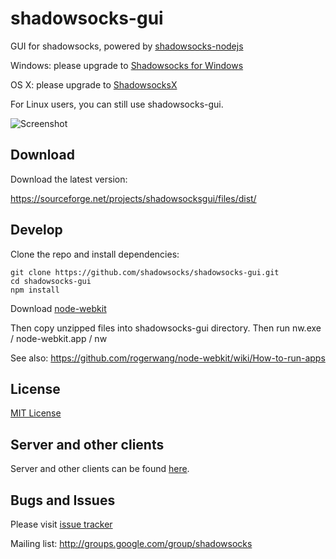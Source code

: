 shadowsocks-gui
===============

GUI for shadowsocks, powered by [shadowsocks-nodejs](https://github.com/clowwindy/shadowsocks-nodejs)

Windows: please upgrade to [Shadowsocks for Windows](https://github.com/clowwindy/shadowsocks-csharp)

OS X: please upgrade to [ShadowsocksX](https://github.com/shadowsocks/shadowsocks-iOS/wiki/Shadowsocks-for-OSX-Help)

For Linux users, you can still use shadowsocks-gui.

![Screenshot](https://raw.github.com/shadowsocks/shadowsocks-gui/master/screenshot.png)

Download
--------

Download the latest version:

https://sourceforge.net/projects/shadowsocksgui/files/dist/

Develop
-------

Clone the repo and install dependencies:

    git clone https://github.com/shadowsocks/shadowsocks-gui.git
    cd shadowsocks-gui
    npm install

Download [node-webkit](https://github.com/rogerwang/node-webkit#downloads)

Then copy unzipped files into shadowsocks-gui directory. Then run nw.exe / node-webkit.app / nw

See also: https://github.com/rogerwang/node-webkit/wiki/How-to-run-apps

License
--------

[MIT License](https://raw.github.com/shadowsocks/shadowsocks-gui/master/LICENSE)

Server and other clients
---------

Server and other clients can be found [here](https://github.com/clowwindy/shadowsocks/wiki/Ports-and-Clients).


Bugs and Issues
----------------
Please visit [issue tracker](https://github.com/shadowsocks/shadowsocks-gui/issues?state=open)

Mailing list: http://groups.google.com/group/shadowsocks
